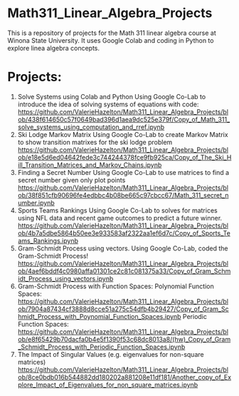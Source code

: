 # Math311_Linear_Algebra_Projects

This is a repository of projects for the Math 311 linear algebra course at Winona State University. It uses Google Colab and coding in Python to explore linea algebra concepts.

# Projects:

1. Solve Systems using Colab and Python
   Using Google Co-Lab to introduce the idea of solving systems of equations with code:
   https://github.com/ValerieHazelton/Math311_Linear_Algebra_Projects/blob/438f614650c57f0649bad396d1aea9dc525e379f/Copy_of_Math_311_solve_systems_using_computation_and_rref.ipynb
2. Ski Lodge Markov Matrix
   Using Google Co-Lab to create Markov Matrix to show transition matrixes for the ski lodge problem
   https://github.com/ValerieHazelton/Math311_Linear_Algebra_Projects/blob/e18e5d6ed04642fede3c744244378fce9fb925ca/Copy_of_The_Ski_Hill_Transition_Matrices_and_Markov_Chains.ipynb
3. Finding a Secret Number
   Using Google Co-Lab to use matrices to find a secret number given only plot points
   https://github.com/ValerieHazelton/Math311_Linear_Algebra_Projects/blob/38f851cfb90696fe4edbbc4b08be665c97cbcc67/Math_311_secret_number.ipynb
4. Sports Teams Rankings
   Using Google Co-Lab to solves for matrices using NFL data and recent game outcomes to predict a future winner.
   https://github.com/ValerieHazelton/Math311_Linear_Algebra_Projects/blob/4b7a5dbe5864b50ee3e933583af2322aa1ef6d7c/Copy_of_Sports_Teams_Rankings.ipynb
5. Gram-Schmidt Process using vectors.
   Using Google Co-Lab, coded the Gram-Schmidt Process!
   https://github.com/ValerieHazelton/Math311_Linear_Algebra_Projects/blob/4aef6bddf4c0980affa01301ce2c81c081375a33/Copy_of_Gram_Schmidt_Process_using_vectors.ipynb
6. Gram-Schmidt Process with Function Spaces:
   Polynomial Function Spaces: https://github.com/ValerieHazelton/Math311_Linear_Algebra_Projects/blob/7904a87434cf3888d8cce51a275c54dfb4b29427/Copy_of_Gram_Schmidt_Process_with_Poynomial_Function_Spaces.ipynb
   Periodic Function Spaces: https://github.com/ValerieHazelton/Math311_Linear_Algebra_Projects/blob/e8f65429b70dacfa0b4e5f1390f53c68dc8013a8/(hw)_Copy_of_Gram_Schmidt_Process_with_Periodic_Function_Spaces.ipynb
7. The Impact of Singular Values (e.g. eigenvalues for non-square matrices) 
   https://github.com/ValerieHazelton/Math311_Linear_Algebra_Projects/blob/8ce0bdb016b544882dd180202a881208e11df181/Another_copy_of_Explore_Impact_of_Eigenvalues_for_non_square_matrices.ipynb

